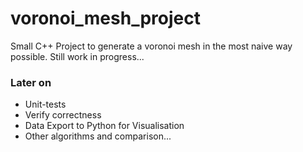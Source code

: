 # voronoi_mesh_project
Small C++ Project to generate a voronoi mesh in the most naive way possible. Still work in progress...

### Later on
- Unit-tests
- Verify correctness
- Data Export to Python for Visualisation
- Other algorithms and comparison...
